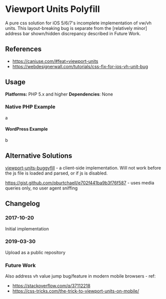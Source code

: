 # Viewport Units Polyfill
A pure css solution for iOS 5/6/7's incomplete implementation of vw/vh units. This layout-breaking bug is separate from the \[relatively minor\] address bar shown/hidden discrepancy described in Future Work.

## References
* https://caniuse.com/#feat=viewport-units
* https://webdesignerwall.com/tutorials/css-fix-for-ios-vh-unit-bug

## Usage
**Platforms:** PHP 5.x and higher
**Dependencies**: None
### Native PHP Example
a
#### WordPress Example
b

## Alternative Solutions
[viewport-units-buggyfill](https://github.com/rodneyrehm/viewport-units-buggyfill) - a client-side implementation. Will not work before the js file is loaded and parsed, or if js is disabled.

https://gist.github.com/pburtchaell/e702f441ba9b3f76f587 - uses media queries only, no user agent sniffing

## Changelog

### 2017-10-20
Initial implementation

### 2019-03-30
Upload as a public repository

### Future Work
Also address vh value jump bug/feature in modern mobile browsers - ref:
* https://stackoverflow.com/q/37112218
* https://css-tricks.com/the-trick-to-viewport-units-on-mobile/
